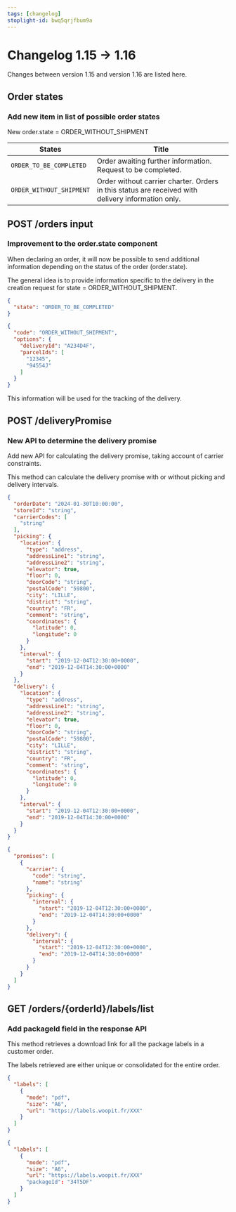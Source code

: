 ```yaml
---
tags: [changelog]
stoplight-id: bwq5qrjfbum9a
---
```


# Changelog 1.15 -> 1.16

Changes between version 1.15 and version 1.16 are listed here.

## Order states

### Add new item in list of possible order states

New order.state = ORDER_WITHOUT_SHIPMENT 

| States                  | Title                                                        |
| ----------------------- | ------------------------------------------------------------ |
| `ORDER_TO_BE_COMPLETED` | Order awaiting further information. Request to be completed. |
| `ORDER_WITHOUT_SHIPMENT` | Order without carrier charter. Orders in this status are received with delivery information only.|

## POST /orders input

### Improvement to the order.state component

When declaring an order, it will now be possible to send additional information depending on the status of the order (order.state). 

The general idea is to provide information specific to the delivery in the creation request for state = ORDER_WITHOUT_SHIPMENT. 

<!--
type: tab
title: Versions up to 1.15.0
-->

```json
{
  "state": "ORDER_TO_BE_COMPLETED"
}
```
<!--
type: tab
title: From version 1.16.0
-->
```json
{
  "code": "ORDER_WITHOUT_SHIPMENT",
  "options": {
    "deliveryId": "A234D4F",
    "parcelIds": [
      "12345",
      "94554J"
    ]
  }
}
```
<!-- type: tab-end -->

This information will be used for the tracking of the delivery. 

## POST /deliveryPromise

### New API to determine the delivery promise

Add new API for calculating the delivery promise, taking account of carrier constraints.

This method can calculate the delivery promise with or without picking and delivery intervals.

<!--
type: tab
title: Request example
-->
```json
{
  "orderDate": "2024-01-30T10:00:00",
  "storeId": "string",
  "carrierCodes": [
    "string"
  ],
  "picking": {
    "location": {
      "type": "address",
      "addressLine1": "string",
      "addressLine2": "string",
      "elevator": true,
      "floor": 0,
      "doorCode": "string",
      "postalCode": "59800",
      "city": "LILLE",
      "district": "string",
      "country": "FR",
      "comment": "string",
      "coordinates": {
        "latitude": 0,
        "longitude": 0
      }
    },
    "interval": {
      "start": "2019-12-04T12:30:00+0000",
      "end": "2019-12-04T14:30:00+0000"
    }
  },
  "delivery": {
    "location": {
      "type": "address",
      "addressLine1": "string",
      "addressLine2": "string",
      "elevator": true,
      "floor": 0,
      "doorCode": "string",
      "postalCode": "59800",
      "city": "LILLE",
      "district": "string",
      "country": "FR",
      "comment": "string",
      "coordinates": {
        "latitude": 0,
        "longitude": 0
      }
    },
    "interval": {
      "start": "2019-12-04T12:30:00+0000",
      "end": "2019-12-04T14:30:00+0000"
    }
  }
}
```
<!--
type: tab
title: Response example
-->
```json
{
  "promises": [
    {
      "carrier": {
        "code": "string",
        "name": "string"
      },
      "picking": {
        "interval": {
          "start": "2019-12-04T12:30:00+0000",
          "end": "2019-12-04T14:30:00+0000"
        }
      },
      "delivery": {
        "interval": {
          "start": "2019-12-04T12:30:00+0000",
          "end": "2019-12-04T14:30:00+0000"
        }
      }
    }
  ]
}
```
<!-- type: tab-end -->

## GET /orders/{orderId}/labels/list

### Add packageId field in the response API

This method retrieves a download link for all the package labels in a customer order.

The labels retrieved are either unique or consolidated for the entire order.

<!--
type: tab
title: Versions up to 1.15.0
-->

```json
{
  "labels": [
    {
      "mode": "pdf",
      "size": "A6",
      "url": "https://labels.woopit.fr/XXX"
    }
  ]
}
```
<!--
type: tab
title: From version 1.16.0
-->
```json
{
  "labels": [
    {
      "mode": "pdf",
      "size": "A6",
      "url": "https://labels.woopit.fr/XXX"
      "packageId": "34T5DF"
    }
  ]
}
```
<!-- type: tab-end -->
